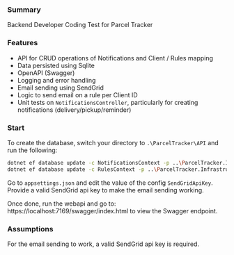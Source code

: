 ### Summary

Backend Developer Coding Test for Parcel Tracker

### Features

- API for CRUD operations of Notifications and Client / Rules mapping
- Data persisted using Sqlite
- OpenAPI (Swagger)
- Logging and error handling
- Email sending using SendGrid
- Logic to send email on a rule per Client ID
- Unit tests on `NotificationsController`, particularly for creating notifications (delivery/pickup/reminder)

### Start
To create the database, switch your directory to `.\ParcelTracker\API` and run the following:

```sh
dotnet ef database update -c NotificationsContext -p ..\ParcelTracker.Infrastructure\ParcelTracker.Infrastructure.csproj
dotnet ef database update -c RulesContext -p ..\ParcelTracker.Infrastructure\ParcelTracker.Infrastructure.csproj
```

Go to `appsettings.json` and edit the value of the config `SendGridApiKey`. Provide a valid SendGrid api key to make the email sending working.

Once done, run the webapi and go to: https://localhost:7169/swagger/index.html
to view the Swagger endpoint.

### Assumptions
For the email sending to work, a valid SendGrid api key is required. 